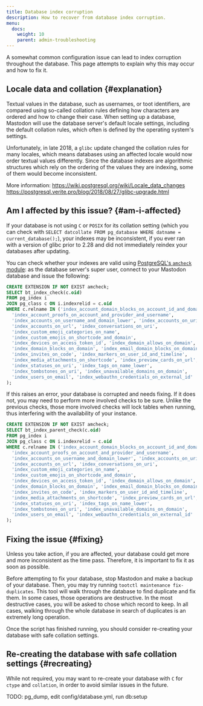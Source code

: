 ```yaml
---
title: Database index corruption
description: How to recover from database index corruption.
menu:
  docs:
    weight: 10
    parent: admin-troubleshooting
---
```


A somewhat common configuration issue can lead to index corruption throughout the database. This page attempts to explain why this may occur and how to fix it.

## Locale data and collation {#explanation}

Textual values in the database, such as usernames, or toot identifiers, are compared using so-called collation rules defining how characters are ordered and how to change their case.
When setting up a database, Mastodon will use the database server's default locale settings, including the default collation rules, which often is defined by the operating system's settings.

Unfortunately, in late 2018, a `glibc` update changed the collation rules for many locales, which means databases using an affected locale would now order textual values differently.
Since the database indexes are algorithmic structures which rely on the ordering of the values they are indexing, some of them would become inconsistent.

More information: https://wiki.postgresql.org/wiki/Locale_data_changes https://postgresql.verite.pro/blog/2018/08/27/glibc-upgrade.html

## Am I affected by this issue? {#am-i-affected}

If your database is not using `C` or `POSIX` for its collation setting (which you can check with `SELECT datcollate FROM pg_database WHERE datname = current_database();`),
your indexes may be inconsistent, if you ever ran with a version of glibc prior to 2.28 and did not immediately reindex your databases after updating.

You can check whether your indexes are valid using [PostgreSQL's `amcheck` module](https://www.postgresql.org/docs/10/amcheck.html): as the database server's super user, connect to your Mastodon database and issue the following:

```SQL
CREATE EXTENSION IF NOT EXIST amcheck;
SELECT bt_index_check(c.oid)
FROM pg_index i
JOIN pg_class c ON i.indexrelid = c.oid
WHERE c.relname IN ('index_account_domain_blocks_on_account_id_and_domain',
  'index_account_proofs_on_account_and_provider_and_username',
  'index_accounts_on_username_and_domain_lower', 'index_accounts_on_uri',
  'index_accounts_on_url', 'index_conversations_on_uri',
  'index_custom_emoji_categories_on_name',
  'index_custom_emojis_on_shortcode_and_domain',
  'index_devices_on_access_token_id', 'index_domain_allows_on_domain',
  'index_domain_blocks_on_domain', 'index_email_domain_blocks_on_domain',
  'index_invites_on_code', 'index_markers_on_user_id_and_timeline',
  'index_media_attachments_on_shortcode', 'index_preview_cards_on_url',
  'index_statuses_on_uri', 'index_tags_on_name_lower',
  'index_tombstones_on_uri', 'index_unavailable_domains_on_domain',
  'index_users_on_email', 'index_webauthn_credentials_on_external_id'
);
```

If this raises an error, your database is corrupted and needs fixing. If it does not, you may need to perform more involved checks to be sure.
Unlike the previous checks, those more involved checks will lock tables when running, thus interfering with the availability of your instance.

```SQL
CREATE EXTENSION IF NOT EXIST amcheck;
SELECT bt_index_parent_check(c.oid)
FROM pg_index i
JOIN pg_class c ON i.indexrelid = c.oid
WHERE c.relname IN ('index_account_domain_blocks_on_account_id_and_domain',
  'index_account_proofs_on_account_and_provider_and_username',
  'index_accounts_on_username_and_domain_lower', 'index_accounts_on_uri',
  'index_accounts_on_url', 'index_conversations_on_uri',
  'index_custom_emoji_categories_on_name',
  'index_custom_emojis_on_shortcode_and_domain',
  'index_devices_on_access_token_id', 'index_domain_allows_on_domain',
  'index_domain_blocks_on_domain', 'index_email_domain_blocks_on_domain',
  'index_invites_on_code', 'index_markers_on_user_id_and_timeline',
  'index_media_attachments_on_shortcode', 'index_preview_cards_on_url',
  'index_statuses_on_uri', 'index_tags_on_name_lower',
  'index_tombstones_on_uri', 'index_unavailable_domains_on_domain',
  'index_users_on_email', 'index_webauthn_credentials_on_external_id'
);
```

## Fixing the issue {#fixing}

Unless you take action, if you are affected, your database could get more and more inconsistent as the time pass. Therefore, it is important to fix it as soon as possible.

Before attempting to fix your database, stop Mastodon and make a backup of your database. Then, you may try running `tootctl maintenance fix-duplicates`.
This tool will walk through the database to find duplicate and fix them. In some cases, those operations are destructive.
In the most destructive cases, you will be asked to chose which record to keep. In all cases, walking through the whole database in search of duplicates is an extremely long operation.

Once the script has finished running, you should consider re-creating your database with safe collation settings.

## Re-creating the database with safe collation settings {#recreating}

While not required, you may want to re-create your database with `C` for `ctype` and `collation`, in order to avoid similar issues in the future.

TODO: pg_dump, edit config/database.yml, run db:setup
